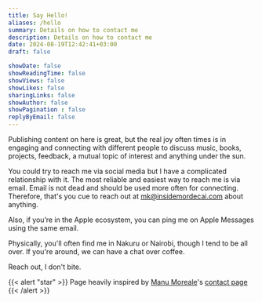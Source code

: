 ```yaml
---
title: Say Hello!
aliases: /hello
summary: Details on how to contact me
description: Details on how to contact me
date: 2024-08-19T12:42:41+03:00
draft: false 

showDate: false
showReadingTime: false
showViews: false
showLikes: false
sharingLinks: false
showAuthor: false
showPagination : false
replyByEmail: false
---
```


Publishing content on here is great, but the real joy often times is in engaging and connecting with different people to discuss music, books, projects, feedback, a mutual topic of interest and anything under the sun.  

You could try to reach me via social media but I have a complicated relationship with it. The most reliable and easiest way to reach me is via email. Email is not dead and should be used more often for connecting. Therefore, that's you cue to reach out at [mk@insidemordecai.com](mailto:mk@insidemordecai.com) about anything.

Also, if you’re in the Apple ecosystem, you can ping me on Apple Messages using the same email.

Physically, you'll often find me in Nakuru or Nairobi, though I tend to be all over. If you're around, we can have a chat over coffee.

Reach out, I don't bite.

{{< alert "star" >}}
Page heavily inspired by [Manu Moreale](https://manuelmoreale.com/)'s [contact page](https://manuelmoreale.com/contact)
{{< /alert >}}
